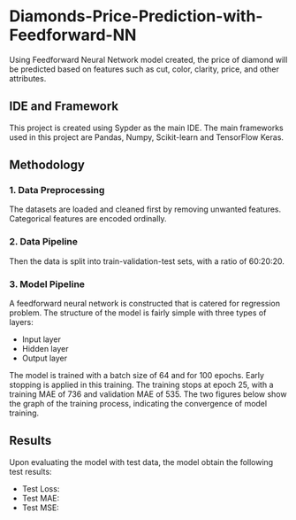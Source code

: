 # Diamonds-Price-Prediction-with-Feedforward-NN
Using Feedforward Neural Network model created, the price of diamond will be predicted based on features such as cut, color, clarity, price, and other attributes.

## IDE and Framework
This project is created using Sypder as the main IDE. The main frameworks used in this project are Pandas, Numpy, Scikit-learn and TensorFlow Keras.

## Methodology

### 1. Data Preprocessing
The datasets are loaded and cleaned first by removing unwanted features. Categorical features are encoded ordinally. 

### 2. Data Pipeline
Then the data is split into train-validation-test sets, with a ratio of 60:20:20.

### 3. Model Pipeline
A feedforward neural network is constructed that is catered for regression problem. The structure of the model is fairly simple with three types of layers:
- Input layer
- Hidden layer
- Output layer

The model is trained with a batch size of 64 and for 100 epochs. Early stopping is applied in this training. The training stops at epoch 25, with a training MAE of 736 and validation MAE of 535. The two figures below show the graph of the training process, indicating the convergence of model training.

## Results
Upon evaluating the model with test data, the model obtain the following test results:
- Test Loss:
- Test MAE:
- Test MSE:
